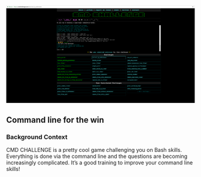 ![cmd image](./cmd.png)
## Command line for the win

### Background Context
CMD CHALLENGE is a pretty cool game challenging you on Bash skills. Everything is done via the command line and the questions are becoming increasingly complicated. It’s a good training to improve your command line skills!


